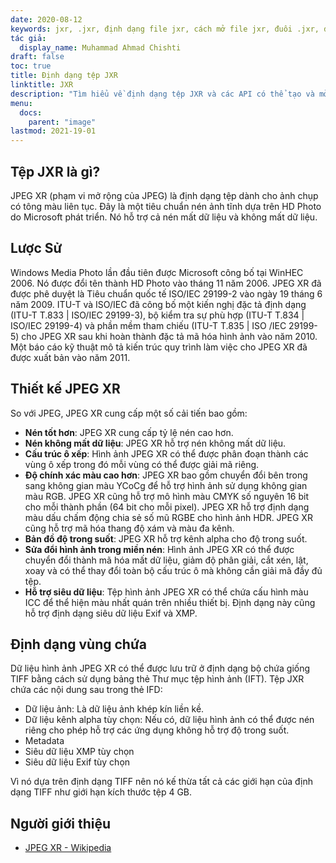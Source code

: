 ```yaml
---
date: 2020-08-12
keywords: jxr, .jxr, định dạng file jxr, cách mở file jxr, đuôi .jxr, đuôi jxr
tác giả:
  display_name: Muhammad Ahmad Chishti
draft: false
toc: true
title: Định dạng tệp JXR
linktitle: JXR
description: "Tìm hiểu về định dạng tệp JXR và các API có thể tạo và mở tệp JXR."
menu:
  docs:
    parent: "image"
lastmod: 2021-19-01
---
```


## Tệp JXR là gì? ##

JPEG XR (phạm vi mở rộng của JPEG) là định dạng tệp dành cho ảnh chụp có tông màu liên tục. Đây là một tiêu chuẩn nén ảnh tĩnh dựa trên HD Photo do Microsoft phát triển. Nó hỗ trợ cả nén mất dữ liệu và không mất dữ liệu.

## Lược Sử ##

Windows Media Photo lần đầu tiên được Microsoft công bố tại WinHEC 2006. Nó được đổi tên thành HD Photo vào tháng 11 năm 2006. JPEG XR đã được phê duyệt là Tiêu chuẩn quốc tế ISO/IEC 29199-2 vào ngày 19 tháng 6 năm 2009. ITU-T và ISO/IEC đã công bố một kiến nghị đặc tả định dạng (ITU-T T.833 | ISO/IEC 29199-3), bộ kiểm tra sự phù hợp (ITU-T T.834 | ISO/IEC 29199-4) và phần mềm tham chiếu (ITU-T T.835 | ISO /IEC 29199-5) cho JPEG XR sau khi hoàn thành đặc tả mã hóa hình ảnh vào năm 2010. Một báo cáo kỹ thuật mô tả kiến trúc quy trình làm việc cho JPEG XR đã được xuất bản vào năm 2011.

## Thiết kế JPEG XR ##

So với JPEG, JPEG XR cung cấp một số cải tiến bao gồm:

- **Nén tốt hơn**: JPEG XR cung cấp tỷ lệ nén cao hơn.
- **Nén không mất dữ liệu**: JPEG XR hỗ trợ nén không mất dữ liệu.
- **Cấu trúc ô xếp**: Hình ảnh JPEG XR có thể được phân đoạn thành các vùng ô xếp trong đó mỗi vùng có thể được giải mã riêng.
- **Độ chính xác màu cao hơn**: JPEG XR bao gồm chuyển đổi bên trong sang không gian màu YCoCg để hỗ trợ hình ảnh sử dụng không gian màu RGB. JPEG XR cũng hỗ trợ mô hình màu CMYK số nguyên 16 bit cho mỗi thành phần (64 bit cho mỗi pixel). JPEG XR hỗ trợ định dạng màu dấu chấm động chia sẻ số mũ RGBE cho hình ảnh HDR. JPEG XR cũng hỗ trợ mã hóa thang độ xám và màu đa kênh.
- **Bản đồ độ trong suốt**: JPEG XR hỗ trợ kênh alpha cho độ trong suốt.
- **Sửa đổi hình ảnh trong miền nén**: Hình ảnh JPEG XR có thể được chuyển đổi thành mã hóa mất dữ liệu, giảm độ phân giải, cắt xén, lật, xoay và có thể thay đổi toàn bộ cấu trúc ô mà không cần giải mã đầy đủ tệp.
- **Hỗ trợ siêu dữ liệu**: Tệp hình ảnh JPEG XR có thể chứa cấu hình màu ICC để thể hiện màu nhất quán trên nhiều thiết bị. Định dạng này cũng hỗ trợ định dạng siêu dữ liệu Exif và XMP.

## Định dạng vùng chứa ##

Dữ liệu hình ảnh JPEG XR có thể được lưu trữ ở định dạng bộ chứa giống TIFF bằng cách sử dụng bảng thẻ Thư mục tệp hình ảnh (IFT). Tệp JXR chứa các nội dung sau trong thẻ IFD:

- Dữ liệu ảnh: Là dữ liệu ảnh khép kín liền kề.
- Dữ liệu kênh alpha tùy chọn: Nếu có, dữ liệu hình ảnh có thể được nén riêng cho phép hỗ trợ các ứng dụng không hỗ trợ độ trong suốt.
- Metadata
- Siêu dữ liệu XMP tùy chọn
- Siêu dữ liệu Exif tùy chọn

Vì nó dựa trên định dạng TIFF nên nó kế thừa tất cả các giới hạn của định dạng TIFF như giới hạn kích thước tệp 4 GB.

## Người giới thiệu ##

- [JPEG XR - Wikipedia](https://en.wikipedia.org/wiki/JPEG_XR)

